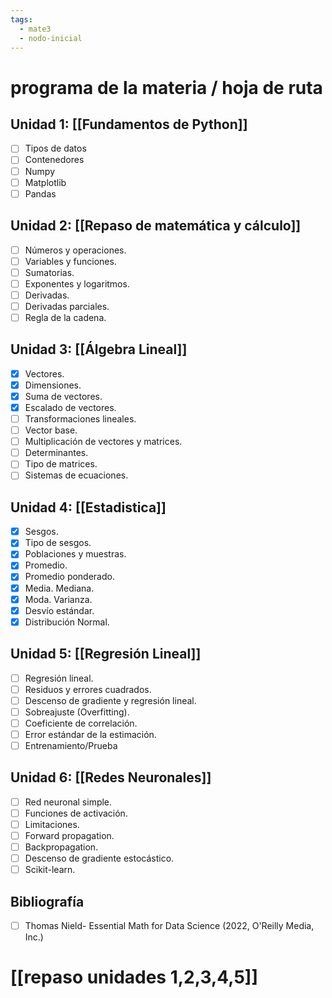 ```yaml
---
tags:
  - mate3
  - nodo-inicial
---
```

# programa de la materia / hoja de ruta

## Unidad 1: [[Fundamentos de Python]]

- [ ] Tipos de datos
- [ ] Contenedores
- [ ] Numpy
- [ ] Matplotlib
- [ ] Pandas

##  Unidad 2: [[Repaso de matemática y cálculo]]

- [ ] Números y operaciones. 
- [ ] Variables y funciones. 
- [ ] Sumatorias. 
- [ ] Exponentes y logaritmos.
- [ ] Derivadas. 
- [ ] Derivadas parciales. 
- [ ] Regla de la cadena.

## Unidad 3: [[Álgebra Lineal]]

- [x] Vectores.
- [x] Dimensiones. 
- [x] Suma de vectores. 
- [x] Escalado de vectores.
- [ ] Transformaciones lineales. 
- [ ] Vector base. 
- [ ] Multiplicación de vectores y matrices.
- [ ] Determinantes.
- [ ] Tipo de matrices.
- [ ] Sistemas de ecuaciones.

## Unidad 4: [[Estadistica]]

- [x] Sesgos. 
- [x] Tipo de sesgos.
- [x] Poblaciones y muestras.
- [x] Promedio.
- [x] Promedio ponderado. 
- [x] Media. Mediana. 
- [x] Moda. Varianza. 
- [x] Desvío estándar.
- [x] Distribución Normal.

## Unidad 5: [[Regresión Lineal]]

- [ ] Regresión lineal.
- [ ] Residuos y errores cuadrados.
- [ ] Descenso de gradiente y regresión lineal.
- [ ] Sobreajuste (Overfitting).
- [ ] Coeficiente de correlación.
- [ ] Error estándar de la estimación.
- [ ] Entrenamiento/Prueba

## Unidad 6: [[Redes Neuronales]]

- [ ] Red neuronal simple. 
- [ ] Funciones de activación. 
- [ ] Limitaciones.
- [ ] Forward propagation.
- [ ] Backpropagation. 
- [ ] Descenso de gradiente estocástico.
- [ ] Scikit-learn.

## Bibliografía

- [ ] Thomas Nield- Essential Math for Data Science (2022, O'Reilly Media, Inc.) 
# [[repaso unidades 1,2,3,4,5]]
